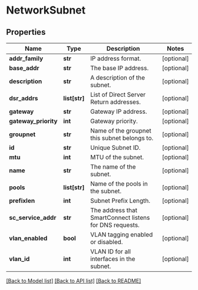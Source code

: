 # NetworkSubnet

## Properties
Name | Type | Description | Notes
------------ | ------------- | ------------- | -------------
**addr_family** | **str** | IP address format. | [optional] 
**base_addr** | **str** | The base IP address. | [optional] 
**description** | **str** | A description of the subnet. | [optional] 
**dsr_addrs** | **list[str]** | List of Direct Server Return addresses. | [optional] 
**gateway** | **str** | Gateway IP address. | [optional] 
**gateway_priority** | **int** | Gateway priority. | [optional] 
**groupnet** | **str** | Name of the groupnet this subnet belongs to. | [optional] 
**id** | **str** | Unique Subnet ID. | [optional] 
**mtu** | **int** | MTU of the subnet. | [optional] 
**name** | **str** | The name of the subnet. | [optional] 
**pools** | **list[str]** | Name of the pools in the subnet. | [optional] 
**prefixlen** | **int** | Subnet Prefix Length. | [optional] 
**sc_service_addr** | **str** | The address that SmartConnect listens for DNS requests. | [optional] 
**vlan_enabled** | **bool** | VLAN tagging enabled or disabled. | [optional] 
**vlan_id** | **int** | VLAN ID for all interfaces in the subnet. | [optional] 

[[Back to Model list]](../README.md#documentation-for-models) [[Back to API list]](../README.md#documentation-for-api-endpoints) [[Back to README]](../README.md)


